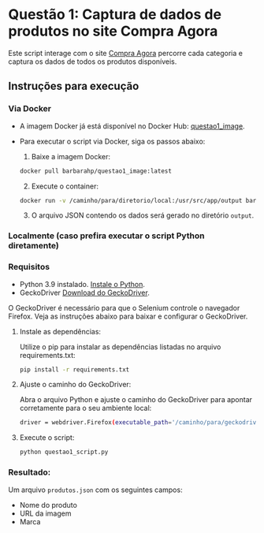 # Questão 1: Captura de dados de produtos no site Compra Agora
Este script interage com o site [Compra Agora](https://www.compra-agora.com) percorre cada categoria e captura os dados de todos os produtos disponíveis.

## Instruções para execução

### Via Docker
* A imagem Docker já está disponível no Docker Hub: [questao1_image](https://hub.docker.com/repository/docker/barbarahp/questao1_image/).
* Para executar o script via Docker, siga os passos abaixo:
  
  1. Baixe a imagem Docker:
    ```bash
    docker pull barbarahp/questao1_image:latest
    ```
  2. Execute o container:
    ```bash
    docker run -v /caminho/para/diretorio/local:/usr/src/app/output barbarahp/questao1_image:latest
    ```
  3. O arquivo JSON contendo os dados será gerado no diretório `output`.


### Localmente (caso prefira executar o script Python diretamente)


### Requisitos
- Python 3.9 instalado. [Instale o Python](https://www.python.org/downloads/).
- GeckoDriver [Download do GeckoDriver](https://github.com/mozilla/geckodriver/releases).

O GeckoDriver é necessário para que o Selenium controle o navegador Firefox. Veja as instruções abaixo para baixar e configurar o GeckoDriver.

1. Instale as dependências:

    Utilize o pip para instalar as dependências listadas no arquivo requirements.txt:
    ```bash
    pip install -r requirements.txt
    ```
2. Ajuste o caminho do GeckoDriver:

    Abra o arquivo Python e ajuste o caminho do GeckoDriver para apontar corretamente para o seu ambiente local:
    ```bash
    driver = webdriver.Firefox(executable_path='/caminho/para/geckodriver')
    ```

3. Execute o script:
    ```bash
    python questao1_script.py
    ```

### Resultado:
Um arquivo `produtos.json` com os seguintes campos:

  - Nome do produto
  - URL da imagem
  - Marca

